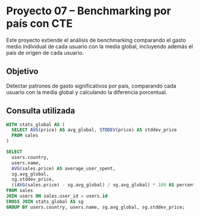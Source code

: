 # Proyecto 07 – Benchmarking por país con CTE

Este proyecto extiende el análisis de benchmarking comparando el gasto medio individual de cada usuario con la media global, incluyendo además el país de origen de cada usuario.

## Objetivo
Detectar patrones de gasto significativos por país, comparando cada usuario con la media global y calculando la diferencia porcentual.

## Consulta utilizada

```sql
WITH stats_global AS (
  SELECT AVG(price) AS avg_global, STDDEV(price) AS stddev_price
  FROM sales
)

SELECT 
  users.country,
  users.name,
  AVG(sales.price) AS average_user_spent,
  sg.avg_global,
  sg.stddev_price,
  ((AVG(sales.price) - sg.avg_global) / sg.avg_global) * 100 AS percent_difference
FROM sales
JOIN users ON sales.user_id = users.id
CROSS JOIN stats_global AS sg
GROUP BY users.country, users.name, sg.avg_global, sg.stddev_price;
